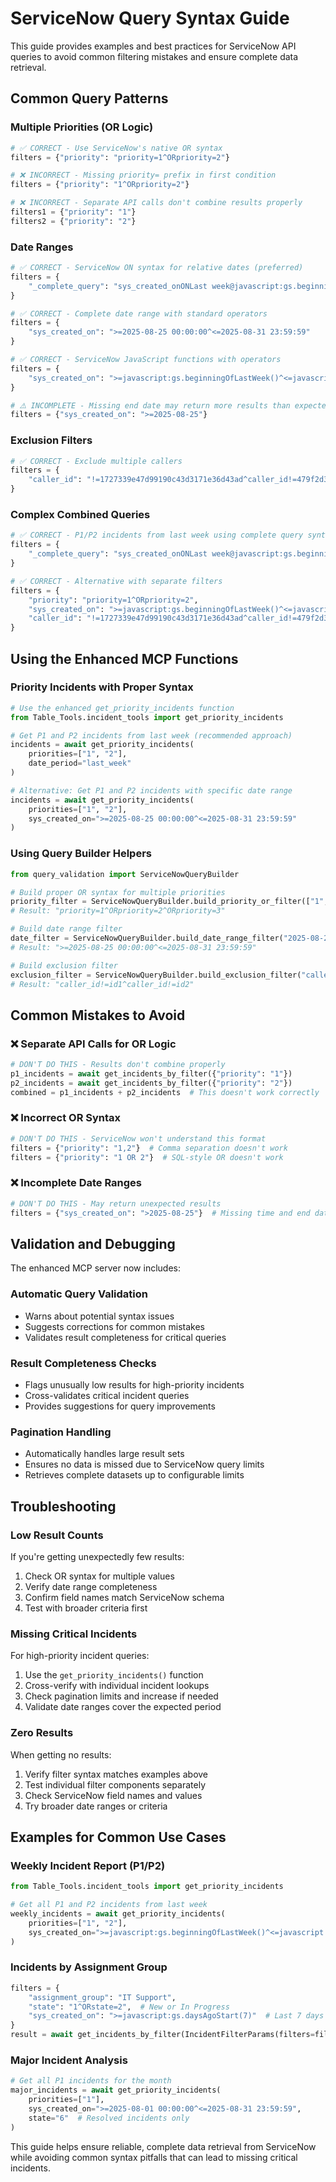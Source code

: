 # ServiceNow Query Syntax Guide

This guide provides examples and best practices for ServiceNow API queries to avoid common filtering mistakes and ensure complete data retrieval.

## Common Query Patterns

### Multiple Priorities (OR Logic)
```python
# ✅ CORRECT - Use ServiceNow's native OR syntax
filters = {"priority": "priority=1^ORpriority=2"}

# ❌ INCORRECT - Missing priority= prefix in first condition
filters = {"priority": "1^ORpriority=2"}

# ❌ INCORRECT - Separate API calls don't combine results properly
filters1 = {"priority": "1"}
filters2 = {"priority": "2"}
```

### Date Ranges
```python
# ✅ CORRECT - ServiceNow ON syntax for relative dates (preferred)
filters = {
    "_complete_query": "sys_created_onONLast week@javascript:gs.beginningOfLastWeek()@javascript:gs.endOfLastWeek()"
}

# ✅ CORRECT - Complete date range with standard operators
filters = {
    "sys_created_on": ">=2025-08-25 00:00:00^<=2025-08-31 23:59:59"
}

# ✅ CORRECT - ServiceNow JavaScript functions with operators
filters = {
    "sys_created_on": ">=javascript:gs.beginningOfLastWeek()^<=javascript:gs.endOfLastWeek()"
}

# ⚠️ INCOMPLETE - Missing end date may return more results than expected
filters = {"sys_created_on": ">=2025-08-25"}
```

### Exclusion Filters
```python
# ✅ CORRECT - Exclude multiple callers
filters = {
    "caller_id": "!=1727339e47d99190c43d3171e36d43ad^caller_id!=479f2d3d475ad150c43d3171e36d43bc"
}
```

### Complex Combined Queries
```python
# ✅ CORRECT - P1/P2 incidents from last week using complete query syntax
filters = {
    "_complete_query": "sys_created_onONLast week@javascript:gs.beginningOfLastWeek()@javascript:gs.endOfLastWeek()^priority=1^ORpriority=2"
}

# ✅ CORRECT - Alternative with separate filters
filters = {
    "priority": "priority=1^ORpriority=2",
    "sys_created_on": ">=javascript:gs.beginningOfLastWeek()^<=javascript:gs.endOfLastWeek()",
    "caller_id": "!=1727339e47d99190c43d3171e36d43ad^caller_id!=479f2d3d475ad150c43d3171e36d43bc"
}
```

## Using the Enhanced MCP Functions

### Priority Incidents with Proper Syntax
```python
# Use the enhanced get_priority_incidents function
from Table_Tools.incident_tools import get_priority_incidents

# Get P1 and P2 incidents from last week (recommended approach)
incidents = await get_priority_incidents(
    priorities=["1", "2"],
    date_period="last_week"
)

# Alternative: Get P1 and P2 incidents with specific date range
incidents = await get_priority_incidents(
    priorities=["1", "2"],
    sys_created_on=">=2025-08-25 00:00:00^<=2025-08-31 23:59:59"
)
```

### Using Query Builder Helpers
```python
from query_validation import ServiceNowQueryBuilder

# Build proper OR syntax for multiple priorities
priority_filter = ServiceNowQueryBuilder.build_priority_or_filter(["1", "2", "3"])
# Result: "priority=1^ORpriority=2^ORpriority=3"

# Build date range filter
date_filter = ServiceNowQueryBuilder.build_date_range_filter("2025-08-25", "2025-08-31")
# Result: ">=2025-08-25 00:00:00^<=2025-08-31 23:59:59"

# Build exclusion filter
exclusion_filter = ServiceNowQueryBuilder.build_exclusion_filter("caller_id", ["id1", "id2"])
# Result: "caller_id!=id1^caller_id!=id2"
```

## Common Mistakes to Avoid

### ❌ Separate API Calls for OR Logic
```python
# DON'T DO THIS - Results don't combine properly
p1_incidents = await get_incidents_by_filter({"priority": "1"})
p2_incidents = await get_incidents_by_filter({"priority": "2"})
combined = p1_incidents + p2_incidents  # This doesn't work correctly
```

### ❌ Incorrect OR Syntax
```python
# DON'T DO THIS - ServiceNow won't understand this format
filters = {"priority": "1,2"}  # Comma separation doesn't work
filters = {"priority": "1 OR 2"}  # SQL-style OR doesn't work
```

### ❌ Incomplete Date Ranges
```python
# DON'T DO THIS - May return unexpected results
filters = {"sys_created_on": ">2025-08-25"}  # Missing time and end date
```

## Validation and Debugging

The enhanced MCP server now includes:

### Automatic Query Validation
- Warns about potential syntax issues
- Suggests corrections for common mistakes
- Validates result completeness for critical queries

### Result Completeness Checks
- Flags unusually low results for high-priority incidents
- Cross-validates critical incident queries
- Provides suggestions for query improvements

### Pagination Handling
- Automatically handles large result sets
- Ensures no data is missed due to ServiceNow query limits
- Retrieves complete datasets up to configurable limits

## Troubleshooting

### Low Result Counts
If you're getting unexpectedly few results:
1. Check OR syntax for multiple values
2. Verify date range completeness
3. Confirm field names match ServiceNow schema
4. Test with broader criteria first

### Missing Critical Incidents
For high-priority incident queries:
1. Use the `get_priority_incidents()` function
2. Cross-verify with individual incident lookups
3. Check pagination limits and increase if needed
4. Validate date ranges cover the expected period

### Zero Results
When getting no results:
1. Verify filter syntax matches examples above
2. Test individual filter components separately
3. Check ServiceNow field names and values
4. Try broader date ranges or criteria

## Examples for Common Use Cases

### Weekly Incident Report (P1/P2)
```python
from Table_Tools.incident_tools import get_priority_incidents

# Get all P1 and P2 incidents from last week
weekly_incidents = await get_priority_incidents(
    priorities=["1", "2"],
    sys_created_on=">=javascript:gs.beginningOfLastWeek()^<=javascript:gs.endOfLastWeek()"
)
```

### Incidents by Assignment Group
```python
filters = {
    "assignment_group": "IT Support",
    "state": "1^ORstate=2",  # New or In Progress
    "sys_created_on": ">=javascript:gs.daysAgoStart(7)"  # Last 7 days
}
result = await get_incidents_by_filter(IncidentFilterParams(filters=filters))
```

### Major Incident Analysis
```python
# Get all P1 incidents for the month
major_incidents = await get_priority_incidents(
    priorities=["1"],
    sys_created_on=">=2025-08-01 00:00:00^<=2025-08-31 23:59:59",
    state="6"  # Resolved incidents only
)
```

This guide helps ensure reliable, complete data retrieval from ServiceNow while avoiding common syntax pitfalls that can lead to missing critical incidents.